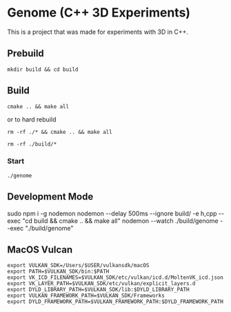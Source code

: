 # Genome (C++ 3D Experiments)

This is a project that was made for experiments with 3D in C++.

## Prebuild

```
mkdir build && cd build
```

## Build

```
cmake .. && make all
```

or to hard rebuild

```
rm -rf ./* && cmake .. && make all
```

```
rm -rf ./build/*
```

### Start

```
./genome
```

## Development Mode

sudo npm i -g nodemon
nodemon --delay 500ms --ignore build/ -e h,cpp --exec "cd build && cmake .. && make all"
nodemon --watch ./build/genome --exec "./build/genome"

## MacOS Vulcan

```
export VULKAN_SDK=/Users/$USER/vulkansdk/macOS
export PATH=$VULKAN_SDK/bin:$PATH
export VK_ICD_FILENAMES=$VULKAN_SDK/etc/vulkan/icd.d/MoltenVK_icd.json
export VK_LAYER_PATH=$VULKAN_SDK/etc/vulkan/explicit_layers.d
export DYLD_LIBRARY_PATH=$VULKAN_SDK/lib:$DYLD_LIBRARY_PATH
export VULKAN_FRAMEWORK_PATH=$VULKAN_SDK/Frameworks
export DYLD_FRAMEWORK_PATH=$VULKAN_FRAMEWORK_PATH:$DYLD_FRAMEWORK_PATH
```
